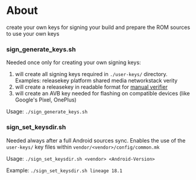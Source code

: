# About

create your own keys for signing your build and prepare the ROM sources to use your own keys

### sign_generate_keys.sh

Needed once only for creating your own signing keys:

1. will create all signing keys required in `./user-keys/` directory.<br/>
   Examples: releasekey platform shared media networkstack verity
1. will create a releasekey in readable format for [manual verifier](https://github.com/sfX-android/update_verifier)
1. will create an AVB key needed for flashing on compatible devices (like Google's Pixel, OnePlus)

Usage: `./sign_generate_keys.sh`

### sign_set_keysdir.sh

Needed always after a full Android sources sync. Enables the use of the `user-keys/` key files within `vendor/<vendor>/config/common.mk`
  
Usage: `./sign_set_keysdir.sh <vendor> <Android-Version>`
  
Example: `./sign_set_keysdir.sh lineage 18.1`
  

